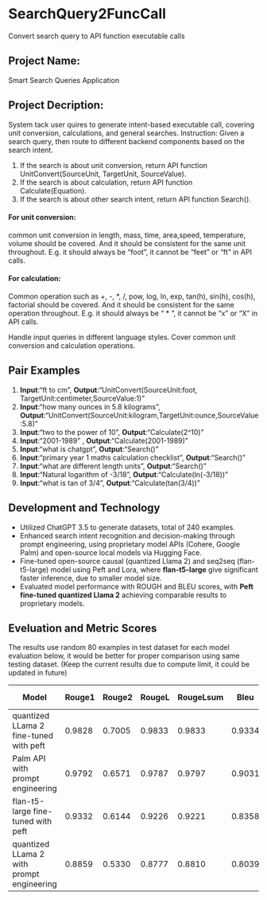 # SearchQuery2FuncCall
Convert search query to API function executable calls

## Project Name: 
Smart Search Queries Application

## Project Decription:
System tack  user quires to generate intent-based executable call, covering unit conversion, calculations, and general searches. 
Instruction: Given a search query, then route to different backend components based on the search intent.
1. If the search is about unit conversion, return API function UnitConvert(SourceUnit, TargetUnit, SourceValue).
2. If the search is about calculation, return API function Calculate(Equation).
3. If the search is about other search intent, return API function Search().

#### For unit conversion:
common unit conversion in length, mass, time, area,speed, temperature, volume should be covered. And it should be consistent for the same unit throughout. E.g. it should always be “foot”, it cannot be “feet” or “ft” in API calls.

#### For calculation:
Common operation such as +, -, *, /, pow, log, ln, exp, tan(h), sin(h), cos(h), factorial should be covered. And it should be consistent for the same operation throughout. E.g. it should always be “ * ”, it cannot be “x” or “X” in API calls.

Handle input queries in different language styles. Cover common unit conversion and calculation operations.

## Pair Examples
1. **Input**:“ft to cm”, **Output**:“UnitConvert(SourceUnit:foot, TargetUnit:centimeter,SourceValue:1)”
2. **Input**:“how many ounces in 5.8 kilograms”, **Output**:“UnitConvert(SourceUnit:kilogram,TargetUnit:ounce,SourceValue:5.8)”
3. **Input**:“two to the power of 10”, **Output**:“Calculate(2^10)”
4. **Input**:“2001-1989” , **Output**:“Calculate(2001-1989)”
5. **Input**:“what is chatgpt”, **Output**:“Search()”
6. **Input**:“primary year 1 maths calculation checklist”, **Output**:“Search()”
7. **Input**:“what are different length units”, **Output**:“Search()”
8. **Input**:“Natural logarithm of -3/18”, **Output**:“Calculate(ln(-3/18))”
9. **Input**:“what is tan of 3/4”, **Output**:“Calculate(tan(3/4))”


## Development and Technology
* Utilized ChatGPT 3.5 to generate datasets, total of 240 examples.
* Enhanced search intent recognition and decision-making through prompt engineering, using proprietary model APIs (Cohere, Google Palm) and open-source local models via Hugging Face.
* Fine-tuned open-source causal (quantized Llama 2) and seq2seq (flan-t5-large) model using Peft and Lora, where __flan-t5-large__ give significant faster inference, due to smaller model size.
* Evaluated model performance with ROUGH and BLEU scores, with __Peft fine-tuned quantized Llama 2__ achieving comparable results to proprietary models.

## Eveluation and Metric Scores
The results use random 80 examples in test dataset for each model evaluation below, it would be better for proper comparison using same testing dataset. (Keep the current results due to compute limit, it could be updated in future)

| Model                                     | Rouge1       | Rouge2       | RougeL       | RougeLsum    | Bleu        | Precisions                              | Brevity Penalty | Length Ratio | Translation Length | Reference Length |
|------------------------------------------|--------------|--------------|--------------|--------------|------------|----------------------------------------|-----------------|--------------|--------------------|------------------|
| quantized LLama 2 fine-tuned with peft   | 0.9828       | 0.7005       | 0.9833       | 0.9833       | 0.9334     | [0.9898, 0.9752, 0.9580, 0.9392]       | 0.9669          | 0.9675       | 684                | 707              |
| Palm API with prompt engineering         | 0.9792       | 0.6571       | 0.9787       | 0.9797       | 0.9031     | [0.9669, 0.9402, 0.9050, 0.8588]       | 0.9851          | 0.9852       | 665                | 675              |
| flan-t5-large fine-tuned with peft       | 0.9332       | 0.6144       | 0.9226       | 0.9221       | 0.8358     | [0.9396, 0.8900, 0.8347, 0.7749]       | 0.9746          | 0.9750       | 662                | 679              |
| quantized LLama 2 with prompt engineering| 0.8859       | 0.5330       | 0.8777       | 0.8810       | 0.8039     | [0.9368, 0.8771, 0.8297, 0.7942]       | 0.9372          | 0.9391       | 617                | 657              |


